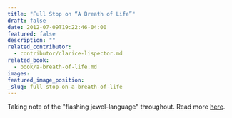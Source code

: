 ```yaml
---
title: "Full Stop on “A Breath of Life”"
draft: false
date: 2012-07-09T19:22:46-04:00
featured: false
description: ""
related_contributor:
  - contributor/clarice-lispector.md
related_book:
  - book/a-breath-of-life.md
images:
featured_image_position: 
_slug: full-stop-on-a-breath-of-life
---
```


Taking note of the "flashing jewel-language" throughout. Read more [here](http://www.full-stop.net/2012/07/09/reviews/eanderson/a-breath-of-life-clarice-lispector/). 

